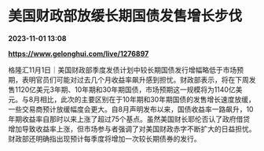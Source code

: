 # 美国财政部放缓长期国债发售增长步伐

**2023-11-01 13:08**

**https://www.gelonghui.com/live/1276897**

格隆汇11月1日｜美国财政部季度发债计划中较长期国债发行增幅略低于市场预期，表明官员们可能对过去几个月收益率飙升感到担忧。财政部表示，将在下周发售1120亿美元3年期、10年期和30年期国债，市场预期这一规模将为1140亿美元。与8月相比，此次的主要区别在于10年期和30年期国债的发售增长速度放缓，一些交易商预计放缓幅度会更大。自8月声明发布以来，国债收益率一路飙升，10年期收益率自那时以来上涨了超过75个基点。虽然美国财长耶伦否认了政府借贷增加导致收益率上涨，但市场参与者强调了对美国财政赤字不断扩大的日益担忧。财政部还明确指出现预计每季度将增加一次较长期债券的发行。
